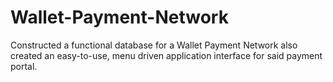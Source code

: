 # Wallet-Payment-Network
Constructed a functional database for a Wallet Payment Network also created an easy-to-use, menu driven application interface for said payment portal.
